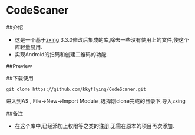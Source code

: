# CodeScaner

##介绍
-  这是一个基于[zxing](https://github.com/zxing/zxing) 3.3.0修改后集成的库,除去一些没有使用上的文件,使这个库轻量易用.
-  实现Android的扫码和创建二维码的功能.

##Preview

##下载使用
```
git clone https://github.com/kkyflying/CodeScaner.git
```
进入到AS , File->New->Import Module ,选择刚clone完成的目录下,导入zxing



##备注
- 在这个库中,已经添加上权限等之类的注册,无需在原本的项目再次添加.




